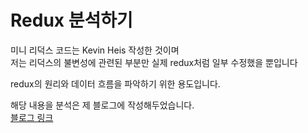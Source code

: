 # Redux 분석하기

미니 리덕스 코드는 Kevin Heis 작성한 것이며      
저는 리덕스의 불변성에 관련된 부분만 실제 redux처럼 일부 수정했을 뿐입니다

redux의 원리와 데이터 흐름을 파악하기 위한 용도입니다.

해당 내용을 분석은 제 블로그에 작성해두었습니다.           
[블로그 링크](https://velog.io/@dkfmwpsxm/%EB%A6%AC%EB%8D%95%EC%8A%A4%EC%9D%98-%ED%9D%90%EB%A6%84)

